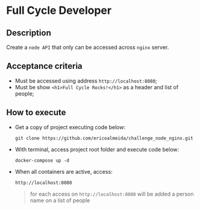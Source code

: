 # Full Cycle Developer

## Description

Create a `node API` that only can be accessed across `nginx` server.

## Acceptance criteria

- Must be accessed using address `http://localhost:8080`;
- Must be show `<h1>Full Cycle Rocks!</h1>` as a header and list of people;

## How to execute

- Get a copy of project executing code below:

  `git clone https://github.com/ericoalmeida/challenge_node_nginx.git`

- With terminal, access project root folder and execute code below:

  `docker-compose up -d`

- When all containers are active, access:

  `http://localhost:8080`

  > for each access on `http://localhost:8080` will be added a person name on a list of people
